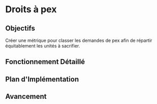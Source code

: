 # Droits à pex

## Objectifs
Créer une métrique pour classer les demandes de pex afin de répartir équitablement les unités à sacrifier.

## Fonctionnement Détaillé

## Plan d'Implémentation

## Avancement